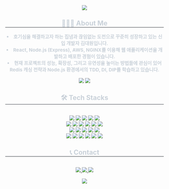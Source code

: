 <div align= "center">
    <img src="https://capsule-render.vercel.app/api?type=waving&color=0:002e7a,100:002e7a&height=120&text=&animation=&fontColor=ffffff&fontSize=40" />
</div>
    <div align= "center"> 
    <h2 style="border-bottom: 1px solid #21262d; color: #c9d1d9;"> 🧑🏻‍💻 About Me </h2>  
    <div style="font-weight: 700; font-size: 15px; text-align: center; color: #c9d1d9;"> <li>호기심을 해결하고자 하는 집념과 끊임없는 도전으로 꾸준히 성장하고 있는 신입 개발자 김대원입니다.</li><li>React, Node.js (Express), AWS, NGINX를 이용해 웹 애플리케이션을 개발하고 배포한 경험이 있습니다.</li><li>현재 프로젝트의 성능, 확장성, 그리고 유연성을 높이는 방법들에 관심이 있어 Redis 캐싱 전략과 Node.js 환경에서의 TDD, DI, DIP를 학습하고 있습니다.</li> </div>
      <br>
      <div align= "center">
        <img src="https://github-readme-stats.vercel.app/api?username=develoHAM&custom_title=develoHAM's%20Github%20Stat&bg_color=180,000000,&title_color=000000&text_color=000000" /> 
        <img src="https://github-readme-stats.vercel.app/api/top-langs/?username=develoHAM&layout=compact&bg_color=180,000000,&title_color=000000&text_color=000000" />
      </div>
    <div align= "center">
    <h2 style="border-bottom: 1px solid #21262d; color: #c9d1d9;"> 🛠️ Tech Stacks </h2> <br> 
    <div style="margin: 0 auto; text-align: center;" align= "center"> 
          <img src="https://img.shields.io/badge/HTML5-E34F26?style=flat&logo=HTML5&logoColor=white">
          <img src="https://img.shields.io/badge/CSS3-1572B6?style=flat&logo=CSS3&logoColor=white">
          <img src="https://img.shields.io/badge/Javascript-F7DF1E?style=flat&logo=Javascript&logoColor=white">
          <img src="https://img.shields.io/badge/Typescript-3178C6?style=flat&logo=TypeScript&logoColor=white">
          <img src="https://img.shields.io/badge/Typescript-3178C6?style=flat&logo=TypeScript&logoColor=white">
          <br>
          <img src="https://img.shields.io/badge/React-61DAFB?style=flat&logo=React&logoColor=white">
          <img src="https://img.shields.io/badge/Recoil-0179f3?style=flat&logo=Recoil&logoColor=white">
          <img src="https://img.shields.io/badge/Redux-764ABC?style=flat&logo=Redux&logoColor=white">
          <img src="https://img.shields.io/badge/Bootstrap-7952B3?style=flat&logo=Bootstrap&logoColor=white">
          <img src="https://img.shields.io/badge/jQuery-0769AD?style=flat&logo=jQuery&logoColor=white">
          <img src="https://img.shields.io/badge/StyledComponents-DB7093?style=flat&logo=StyledComponents&logoColor=white">
          <br>
          <img src="https://img.shields.io/badge/Node.js-339933?style=flat&logo=Node.js&logoColor=white">
          <img src="https://img.shields.io/badge/Express-000000?style=flat&logo=Express&logoColor=white">
          <img src="https://img.shields.io/badge/Socket.IO-010101?style=flat&logo=Socket.IO&logoColor=white">
          <img src="https://img.shields.io/badge/Sequelize-52B0E7?style=flat&logo=Sequelize&logoColor=white">
          <img src="https://img.shields.io/badge/MySQL-4479A1?style=flat&logo=MySQL&logoColor=white">
          <br>
          <img src="https://img.shields.io/badge/AWS_EC2-FF9900?style=flat&logo=amazonec2&logoColor=white">
          <img src="https://img.shields.io/badge/AWS_RDS-527FFF?style=flat&logo=amazonrds&logoColor=white">
          <img src="https://img.shields.io/badge/AWS_S3-569A31?style=flat&logo=amazons3&logoColor=white">
          <img src="https://img.shields.io/badge/AWS_S3-569A31?style=flat&logo=amazons3&logoColor=white">
          <img src="https://img.shields.io/badge/NGINX-009639?style=flat&logo=nginx&logoColor=white">
          <img src="https://img.shields.io/badge/Docker-2496ED?style=flat&logo=docker&logoColor=white">
          </div>
    </div>
    <div align= "center">
    <h2 style="border-bottom: 1px solid #21262d; color: #c9d1d9;"> 📞 Contact </h2> <br> 
    <div align= "center"> <a href=https://hamhamcoding.tistory.com> <img src="https://img.shields.io/badge/Tistory-000000?style=flat&logo=Tistory&logoColor=white&link=https://hamhamcoding.tistory.com"> </a>
         <a href=https://develoham.notion.site/portfolio-266e48e854f44bd59cf42fdac25f62cd?pvs=74> <img src="https://img.shields.io/badge/Notion-000000?style=flat&logo=Notion&logoColor=white&link=https://develoham.notion.site/portfolio-266e48e854f44bd59cf42fdac25f62cd?pvs=74"> </a>
         <a href=mailto:kdw980722@gmail.com> <img src="https://img.shields.io/badge/Gmail-EA4335?style=flat&logo=Gmail&logoColor=white&link=mailto:kdw980722@gmail.com"> </a>
          </div>  <br> 

<div align= "center">
    <img src="https://capsule-render.vercel.app/api?type=waving&color=0:002e7a,100:002e7a&height=120&text=&animation=&fontColor=ffffff&fontSize=40&section=footer" />
</div>





    
